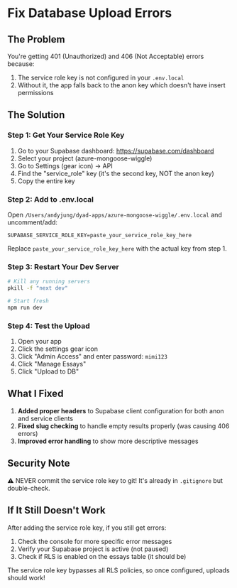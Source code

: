 # Fix Database Upload Errors

## The Problem
You're getting 401 (Unauthorized) and 406 (Not Acceptable) errors because:
1. The service role key is not configured in your `.env.local`
2. Without it, the app falls back to the anon key which doesn't have insert permissions

## The Solution

### Step 1: Get Your Service Role Key
1. Go to your Supabase dashboard: https://supabase.com/dashboard
2. Select your project (azure-mongoose-wiggle)
3. Go to Settings (gear icon) → API
4. Find the "service_role" key (it's the second key, NOT the anon key)
5. Copy the entire key

### Step 2: Add to .env.local
Open `/Users/andyjung/dyad-apps/azure-mongoose-wiggle/.env.local` and uncomment/add:

```
SUPABASE_SERVICE_ROLE_KEY=paste_your_service_role_key_here
```

Replace `paste_your_service_role_key_here` with the actual key from step 1.

### Step 3: Restart Your Dev Server
```bash
# Kill any running servers
pkill -f "next dev"

# Start fresh
npm run dev
```

### Step 4: Test the Upload
1. Open your app
2. Click the settings gear icon
3. Click "Admin Access" and enter password: `mimi123`
4. Click "Manage Essays"
5. Click "Upload to DB"

## What I Fixed
1. **Added proper headers** to Supabase client configuration for both anon and service clients
2. **Fixed slug checking** to handle empty results properly (was causing 406 errors)
3. **Improved error handling** to show more descriptive messages

## Security Note
⚠️ NEVER commit the service role key to git! It's already in `.gitignore` but double-check.

## If It Still Doesn't Work
After adding the service role key, if you still get errors:
1. Check the console for more specific error messages
2. Verify your Supabase project is active (not paused)
3. Check if RLS is enabled on the essays table (it should be)

The service role key bypasses all RLS policies, so once configured, uploads should work!